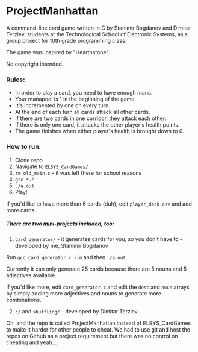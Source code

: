 # ProjectManhattan
A command-line card game written in C by Stanimir Bogdanov and Dimitar Terziev, students at the Technological School of Electronic Systems, as a group project for 10th grade programming class.

The game was inspired by "Hearthstone".

No copyright intended.

### Rules:
- In order to play a card, you need to have enough mana. 
- Your manapool is 1 in the beginning of the game.
- It's incremented by one on every turn. 
- At the end of each turn all cards attack all other cards.
- If there are two cards in one corridor, they attack each other. 
- If there is only one card, it attacks the other player's health points. 
- The game finishes when either player's health is brought down to 0.

### How to run:
1. Clone repo
2. Navigate to ```ELSYS_CardGames/```
3. ```rm old_main.c``` - it was left there for school reasons
4. ```gcc *.c```
5. ```./a.out```
6. Play!

If you'd like to have more than 6 cards (duh), edit ```player_deck.csv``` and add more cards.

##### There are two mini-projects included, too:
1. ```card_generator/``` - it generates cards for you, so you don't have to - developed by me, Stanimir Bogdanov

  Run ```gcc card_generator.c -lm``` and then ```./a.out```
  
  Currently it can only generate 25 cards because there are 5 nouns and 5 adjectives available.
  
  If you'd like more, edit ```card_generator.c``` and edit the ```desc``` and ```noun``` arrays by simply adding more adjectives and nouns to generate more combinations.

2. ```c/``` and ```shuffling/``` - developed by Dimitar Terziev

Oh, and the repo is called ProjectManhattan instead of ELSYS_CardGames to make it harder for other people to cheat. We had to use git and host the repos on Github as a project requirement but there was no control on cheating and yeah...

